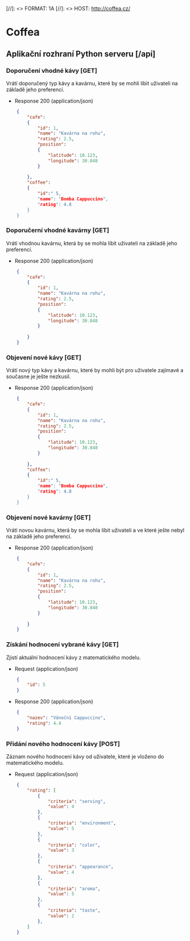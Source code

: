 [//]: <> FORMAT: 1A
[//]: <> HOST: http://coffea.cz/

# Coffea

## Aplikační rozhraní Python serveru [/api]

### Doporučení vhodné kávy [GET]

Vrátí doporučený typ kávy a kavárnu, které by se mohli líbit uživateli na základě jeho preferencí.

+ Response 200 (application/json)
```json
    {
        "cafe":
        {
            "id": 1,
            "name": "Kavárna na rohu",
            "rating": 2.5,
            "position":
            {
                "latitude": 10.123,
                "longitude": 30.848
            }
            
        },
        "coffee": 
        {
            "id":" 5,
            "name": "Bomba Cappuccino",
            "rating": 4.8
        }
    }
```
    
### Doporučerní vhodné kavárny [GET]

Vrátí vhodnou kavárnu, která by se mohla líbit uživateli na základě jeho preferencí.

+ Response 200 (application/json)
```json
    {
        "cafe":
        {
            "id": 1,
            "name": "Kavárna na rohu",
            "rating": 2.5,
            "position":
            {
                "latitude": 10.123,
                "longitude": 30.848
            }
            
        }
    }
```
    
### Objevení nové kávy [GET]

Vrátí nový typ kávy a kavárnu, které by mohli být pro uživatele zajímavé a současne je ješte nezkusil.

+ Response 200 (application/json)
```json
    {
        "cafe":
        {
            "id": 1,
            "name": "Kavárna na rohu",
            "rating": 2.5,
            "position":
            {
                "latitude": 10.123,
                "longitude": 30.848
            }
            
        },
        "coffee": 
        {
            "id":" 5,
            "name": "Bomba Cappuccino",
            "rating": 4.8
        }
    }
```
    
### Objevení nové kavárny [GET]

Vrátí novou kavárnu, která by se mohla líbit uživateli a ve které ješte nebyl na základě jeho preferencí.

+ Response 200 (application/json)
```json
    {
        "cafe":
        {
            "id": 1,
            "name": "Kavárna na rohu",
            "rating": 2.5,
            "position":
            {
                "latitude": 10.123,
                "longitude": 30.848
            }
            
        }
    }
```
    
### Získání hodnocení vybrané kávy [GET]

Zjistí aktuální hodnocení kávy z matematického modelu.

+ Request (application/json)
```json
    {
        "id": 5
    }
```
    
+ Response 200 (application/json)
```json
    {
        "nazev": "Vánoční Cappuccino",
        "rating": 4.4
    }
```

### Přidání nového hodnocení kávy [POST]

Záznam nového hodnocení kávy od uživatele, které je vloženo do matematického modelu.

+ Request (application/json)
```json
    {
        "rating": [
            {
                "criteria": "serving",
                "value": 4
            },
            {
                "criteria": "environment", 
                "value": 5
            },
            {
                "criteria": "color",
                "value": 3
            },
            {   
                "criteria": "appearance",
                "value": 4
            },
            {  
                "criteria": "aroma",
                "value": 5 
            },
            {
                "criteria": "taste",
                "value": 2
            },
        ]
    }
```
